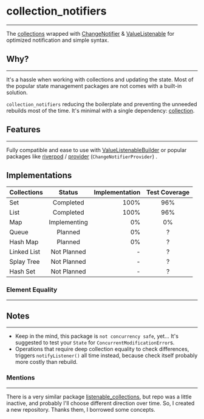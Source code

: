 # collection_notifiers

____

The [collections](https://api.dart.dev/stable/dart-collection/dart-collection-library.html) wrapped
with [ChangeNotifier](https://api.flutter.dev/flutter/foundation/ChangeNotifier-class.html)
& [ValueListenable](https://api.flutter.dev/flutter/foundation/ValueListenable-class.html) for optimized notification
and simple syntax.

## Why?

____
It's a hassle when working with collections and updating the state. Most of the popular state management packages are
not comes with a built-in solution.

`collection_notifiers` reducing the boilerplate and preventing the unneeded rebuilds most of the time. It's minimal with
a single dependency: [collection](https://pub.dev/packages/collection).

## Features

____

Fully compatible and ease to use
with [ValueListenableBuilder](https://api.flutter.dev/flutter/widgets/ValueListenableBuilder-class.html) or popular
packages
like [riverpod](https://pub.dev/documentation/flutter_riverpod/latest/flutter_riverpod/ChangeNotifierProvider-class.html)
/ [provider](https://pub.dev/documentation/provider/latest/provider/ChangeNotifierProvider-class.html) (`ChangeNotifierProvider`)
.

## Implementations

| Collections |    Status    | Implementation | Test Coverage |
|-------------|:------------:|---------------:|:-------------:|
| Set         |  Completed   |           100% |      96%      |  
| List        |  Completed   |           100% |      96%      |
| Map         | Implementing |             0% |      0%       |
| Queue       |   Planned    |             0% |       ?       |
| Hash Map    |   Planned    |             0% |       ?       |
| Linked List | Not Planned  |              - |       ?       |
| Splay Tree  | Not Planned  |              - |       ?       |
| Hash Set    | Not Planned  |              - |       ?       |

### Element Equality

____

## Notes

____

* Keep in the mind, this package is `not concurrency safe`, yet... It's suggested to test your `State`
  for `ConcurrentModificationError`s.
* Operations that require deep collection equality to check differences, triggers `notifyListener()` all time instead,
  because check itself probably more costly than rebuild.

### Mentions

___

There is a very similar package [listenable_collections](https://github.com/escamoteur/listenable_collections), but repo
was a little inactive, and probably I'll choose different direction over time. So, I created a new repository. Thanks
them, I borrowed some concepts.
